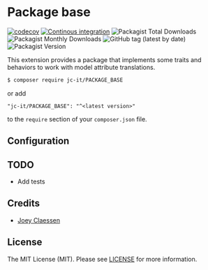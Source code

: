 # Package base

[![codecov](https://codecov.io/gh/jc-it/PACKAGE_BASE/branch/master/graph/badge.svg)](https://codecov.io/gh/jc-it/PACKAGE_BASE)
[![Continous integration](https://github.com/jc-it/PACKAGE_BASE/actions/workflows/ci.yaml/badge.svg)](https://github.com/jc-it/PACKAGE_BASE/actions/workflows/ci.yaml)
![Packagist Total Downloads](https://img.shields.io/packagist/dt/jc-it/PACKAGE_BASE)
![Packagist Monthly Downloads](https://img.shields.io/packagist/dm/jc-it/PACKAGE_BASE)
![GitHub tag (latest by date)](https://img.shields.io/github/v/tag/jc-it/PACKAGE_BASE)
![Packagist Version](https://img.shields.io/packagist/v/jc-it/PACKAGE_BASE)

This extension provides a package that implements some traits and behaviors to work with model attribute translations.

```bash
$ composer require jc-it/PACKAGE_BASE
```

or add

```
"jc-it/PACKAGE_BASE": "^<latest version>"
```

to the `require` section of your `composer.json` file.

## Configuration


## TODO
- Add tests

## Credits
- [Joey Claessen](https://github.com/joester89)

## License

The MIT License (MIT). Please see [LICENSE](https://github.com/jc-it/PACKAGE_BASE/blob/master/LICENSE) for more information.
